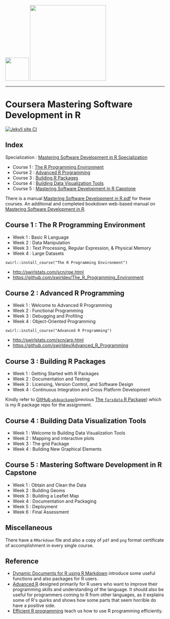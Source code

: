 <img src='figure/coursera.jpg' width='74'> <img src='figure/jhu.jpg' width='240'>

---

# Coursera Mastering Software Development in R

[![Jekyll site CI](https://github.com/englianhu/Coursera-Mastering-Software-Development-in-R/actions/workflows/jekyll.yml/badge.svg)](https://github.com/englianhu/Coursera-Mastering-Software-Development-in-R/actions/workflows/jekyll.yml)

## Index

Specialization : [Mastering Software Development in R Specialization](https://www.coursera.org/specializations/r)

- Course 1 : [The R Programming Environment](http://rpubs.com/englianhu/the-r-programming-environment)
- Course 2 : [Advanced R Programming](http://rpubs.com/englianhu/advanced-r-programming)
- Course 3 : [Building R Packages](https://www.coursera.org/learn/r-packages)
- Course 4 : [Building Data Visualization Tools](https://www.coursera.org/learn/r-data-visualization)
- Course 5 : [Mastering Software Development in R Capstone](https://www.coursera.org/learn/r-capstone)

There is a manual [Mastering Software Development in R.pdf](https://github.com/englianhu/Coursera-Mastering-Software-Development-in-R/blob/master/reference/Mastering%20Software%20Development%20in%20R.pdf) for these courses. An additional and completed bookdown web-based manual on [Mastering Software Development in R](https://bookdown.org/rdpeng/RProgDA/).

## Course 1 : The R Programming Environment

- Week 1 : Basic R Language
- Week 2 : Data Manipulation
- Week 3 : Text Processing, Regular Expression, & Physical Memory
- Week 4 : Large Datasets

`swirl::install_course("The R Programming Environment")`

- http://swirlstats.com/scn/rpe.html
- https://github.com/swirldev/The_R_Programming_Environment

## Course 2 : Advanced R Programming

- Week 1 : Welcome to Advanced R Programming
- Week 2 : Functional Programming
- Week 3 : Debugging and Profiling
- Week 4 : Object-Oriented Programming

`swirl::install_course("Advanced R Programming")`

- http://swirlstats.com/scn/arp.html
- https://github.com/swirldev/Advanced_R_Programming

## Course 3 : Building R Packages

- Week 1 : Getting Started with R Packages
- Week 2 : Documentation and Testing
- Week 3 : Licensing, Version Control, and Software Design
- Week 4 : Continuous Integration and Cross Platform Development

Kindly refer to [GitHub `wk4package`](https://github.com/englianhu/wk4package)(previous [The `farsdata` R Package](https://github.com/englianhu/farsdata)) which is my R package repo for the assignment.

## Course 4 : Building Data Visualization Tools

- Week 1 : Welcome to Building Data Visualization Tools
- Week 2 : Mapping and interactive plots
- Week 3 : The grid Package
- Week 4 : Building New Graphical Elements

## Course 5 : Mastering Software Development in R Capstone

- Week 1 : Obtain and Clean the Data
- Week 2 : Building Geoms
- Week 3 : Building a Leaflet Map
- Week 4 : Documentation and Packaging
- Week 5 : Deployment
- Week 6 : Final Assessment

## Miscellaneous

There have a `RMarkdown` file and also a copy of `pdf` and `png` format certificate of accomplishment in every single course.

## Reference

- [Dynamic Documents for R using R Markdown](https://rpubs.com/moviedo/322222) introduce some useful functions and also packages for R users.
- [Advanced R](http://adv-r.had.co.nz) designed primarily for R users who want to improve their programming skills and understanding of the language. It should also be useful for programmers coming to R from other languages, as it explains some of R's quirks and shows how some parts that seem horrible do have a positive side.
- [Efficient R programming](https://csgillespie.github.io/efficientR) teach us how to use R programming efficiently.

